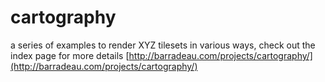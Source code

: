 # cartography
a series of examples to render XYZ tilesets in various ways, check out the index page for more details [http://barradeau.com/projects/cartography/](http://barradeau.com/projects/cartography/)
